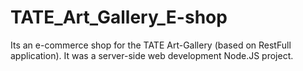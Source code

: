 # TATE_Art_Gallery_E-shop
Its an e-commerce shop for the TATE Art-Gallery (based on RestFull application). It was a server-side web development Node.JS project.
